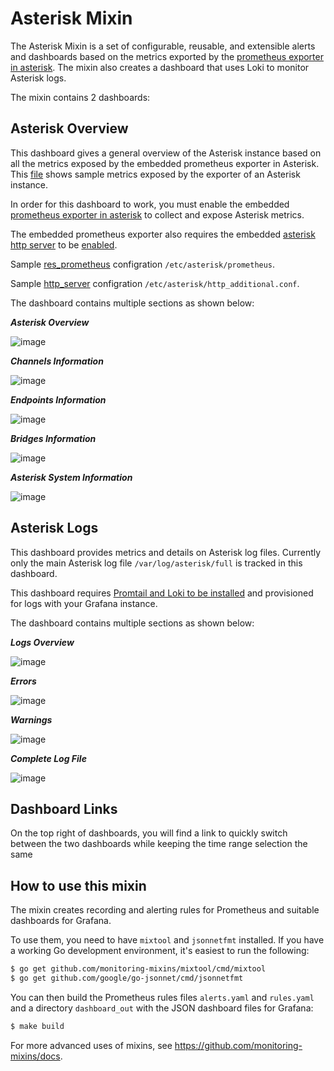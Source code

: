 # Asterisk Mixin

The Asterisk Mixin is a set of configurable, reusable, and extensible alerts and
dashboards based on the metrics exported by the [prometheus exporter in asterisk](https://wiki.asterisk.org/wiki/display/AST/Asterisk+18+Configuration_res_prometheus). The mixin also creates a dashboard that
uses Loki to monitor Asterisk logs.

The mixin contains 2 dashboards:

## Asterisk Overview
This dashboard gives a general overview of the Asterisk instance based on all the metrics exposed by the embedded prometheus exporter in Asterisk. This [file](https://storage.googleapis.com/grafanalabs-integration-assets/asterisk/files/asterisk_prometheus_metrics) shows sample metrics exposed by the exporter of an Asterisk instance.

In order for this dashboard to work, you must enable the embedded [prometheus exporter in asterisk](https://wiki.asterisk.org/wiki/display/AST/Asterisk+18+Configuration_res_prometheus) to collect and expose Asterisk metrics.

The embedded prometheus exporter also requires the embedded [asterisk http server](https://wiki.asterisk.org/wiki/display/AST/Asterisk+18+Configuration_res_prometheus) to be [enabled](https://wiki.asterisk.org/wiki/display/AST/Setting+up+the+Asterisk+HTTP+server).

Sample [res_prometheus](https://storage.googleapis.com/grafanalabs-integration-assets/asterisk/files/prometheus.conf) configration `/etc/asterisk/prometheus`.

Sample [http_server](https://storage.googleapis.com/grafanalabs-integration-assets/asterisk/files/http_additional.conf) configration `/etc/asterisk/http_additional.conf`.

The dashboard contains multiple sections as shown below:

***Asterisk Overview***

![image](https://storage.googleapis.com/grafanalabs-integration-assets/asterisk/screenshots/asterisk_overview_1.png)

***Channels Information***

![image](https://storage.googleapis.com/grafanalabs-integration-assets/asterisk/screenshots/asterisk_overview_2.png)

***Endpoints Information***

![image](https://storage.googleapis.com/grafanalabs-integration-assets/asterisk/screenshots/asterisk_overview_3.png)

***Bridges Information***

![image](https://storage.googleapis.com/grafanalabs-integration-assets/asterisk/screenshots/asterisk_overview_4.png)

***Asterisk System Information***

![image](https://storage.googleapis.com/grafanalabs-integration-assets/asterisk/screenshots/asterisk_overview_5.png)

## Asterisk Logs
This dashboard provides metrics and details on Asterisk log files. Currently only the main Asterisk log file `/var/log/asterisk/full` is tracked in this dashboard.

This dashboard requires [Promtail and Loki to be installed](https://grafana.com/docs/loki/latest/installation/) and provisioned for logs with your Grafana instance.

The dashboard contains multiple sections as shown below:

***Logs Overview***

![image](https://storage.googleapis.com/grafanalabs-integration-assets/asterisk/screenshots/asterisk_logs_1.png)

***Errors***

![image](https://storage.googleapis.com/grafanalabs-integration-assets/asterisk/screenshots/asterisk_logs_2.png)

***Warnings***

![image](https://storage.googleapis.com/grafanalabs-integration-assets/asterisk/screenshots/asterisk_logs_3.png)

***Complete Log File***

![image](https://storage.googleapis.com/grafanalabs-integration-assets/asterisk/screenshots/asterisk_logs_4.png)

## Dashboard Links
On the top right of dashboards, you will find a link to quickly switch between the two dashboards while keeping the time range selection the same
## How to use this mixin
The mixin creates recording and alerting rules for Prometheus and suitable 
dashboards for Grafana.

To use them, you need to have `mixtool` and `jsonnetfmt` installed. If you
have a working Go development environment, it's easiest to run the following:
```bash
$ go get github.com/monitoring-mixins/mixtool/cmd/mixtool
$ go get github.com/google/go-jsonnet/cmd/jsonnetfmt
```

You can then build the Prometheus rules files `alerts.yaml` and
`rules.yaml` and a directory `dashboard_out` with the JSON dashboard files
for Grafana:
```bash
$ make build
```

For more advanced uses of mixins, see
https://github.com/monitoring-mixins/docs.